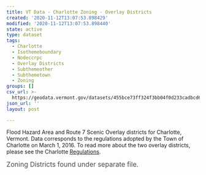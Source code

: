 ```yaml
---
title: VT Data - Charlotte Zoning - Overlay Districts
created: '2020-11-12T13:07:53.898429'
modified: '2020-11-12T13:07:53.898440'
state: active
type: dataset
tags:
  - Charlotte
  - Isothemeboundary
  - Nodeccrpc
  - Overlay Districts
  - Subthemeother
  - Subthemetown
  - Zoning
groups: []
csv_url: >-
  https://geodata.vermont.gov/datasets/455bce73ff324f3bb04f0d233cadbcd6_0.csv?outSR=%7B%22latestWkid%22%3A3857%2C%22wkid%22%3A102100%7D
json_url: ''
layout: post

---
```

Flood Hazard Area and Route 7 Scenic Overlay districts for Charlotte, Vermont. Data corresponds to the regulations adopted by the Town of Charlotte on March 1, 2016. To read more about the two overlay districts, please see the Charlotte <a href='http://www.charlottevt.org/index.asp?Type=B_BASIC&amp;SEC={1A5A115A-D950-479F-8CFF-21A853407F3B}' target='_blank'>Regulations</a>. <p><span style='font-size:13.0pt;color:#4C4C4C'>Zoning Districts found under separate file.</span></p>
